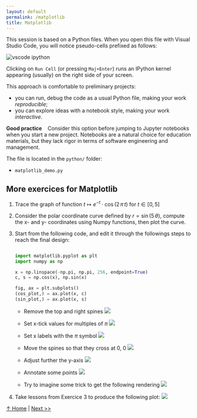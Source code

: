 ```yaml
---
layout: default
permalink: /matplotlib
title: Matplotlib
---
```


This session is based on a Python files. When you open this file with Visual Studio Code, you will notice pseudo-cells prefixed as follows:

![vscode ipython](../assets/images/vscode_ipython.png)

Clicking on `Run Cell` (or pressing `Maj+Enter`) runs an IPython kernel appearing (usually) on the right side of your screen.

This approach is comfortable to preliminary projects:

- you can run, debug the code as a usual Python file, making your work _reproducible_;
- you can explore ideas with a notebook style, making your work _interactive_.

<div class="alert alert-success">
<b>Good practice</b> &nbsp;&nbsp; Consider this option before jumping to Jupyter notebooks when you start a new project. Notebooks are a natural choice for education materials, but they lack rigor in terms of software engineering and management.
</div>

The file is located in the `python/` folder:

- `matplotlib_demo.py`

## More exercices for Matplotlib

1. Trace the graph of function $t \mapsto e^{-t} \cdot \cos(2\,\pi\,t)$ for $t\in[0,5]$

2. Consider the polar coordinate curve defined by $r = \sin(5\,\theta)$, compute the x- and y- coordinates using Numpy functions, then plot the curve.

3. Start from the following code, and edit it through the followings steps to reach the final design:

   ```python

   import matplotlib.pyplot as plt
   import numpy as np

   x = np.linspace(-np.pi, np.pi, 256, endpoint=True)
   c, s = np.cos(x), np.sin(x)

   fig, ax = plt.subplots()
   (cos_plot,) = ax.plot(x, c)
   (sin_plot,) = ax.plot(x, s)

   ```

   - Remove the top and right spines
     ![](../assets/images/matplotlib3a.png)

   - Set x-tick values for multiples of $\pi$
     ![](../assets/images/matplotlib3b.png)

   - Set x labels with the $\pi$ symbol
     ![](../assets/images/matplotlib3c.png)

   - Move the spines so that they cross at 0, 0
     ![](../assets/images/matplotlib3d.png)

   - Adjust further the y-axis
     ![](../assets/images/matplotlib3e.png)

   - Annotate some points
     ![](../assets/images/matplotlib3f.png)

   - Try to imagine some trick to get the following rendering
     ![](../assets/images/matplotlib3g.png)

4. Take lessons from Exercice 3 to produce the following plot:
   ![](../assets/images/matplotlib3h.png)

[↑ Home](.) \| [Next >>](pandas)
